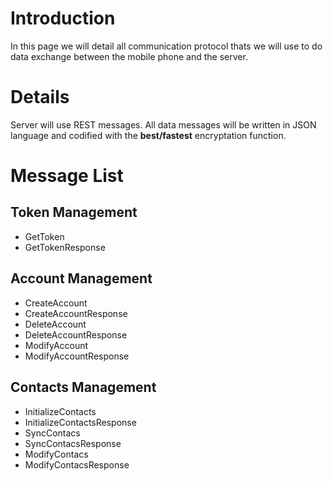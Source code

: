 # Introduction #

In this page we will detail all communication protocol thats we will use to do data exchange between the mobile phone and the server.

# Details #

Server will use REST messages. All data messages will be written in JSON language and codified with the **best/fastest** encryptation function.

# Message List #
## Token Management ##
  * GetToken
  * GetTokenResponse
## Account Management ##
  * CreateAccount
  * CreateAccountResponse
  * DeleteAccount
  * DeleteAccountResponse
  * ModifyAccount
  * ModifyAccountResponse
## Contacts Management ##
  * InitializeContacts
  * InitializeContactsResponse
  * SyncContacs
  * SyncContacsResponse
  * ModifyContacs
  * ModifyContacsResponse